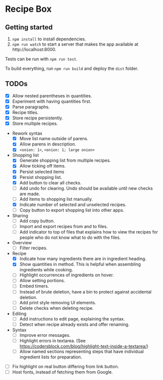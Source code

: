 # Recipe Box

## Getting started
1. `npm install` to install dependencies.
2. `npm run watch` to start a server that makes the app available at http://localhost:8000.

Tests can be run with `npm run test`.

To build everything, run `npm run build` and deploy the `dist` folder.

## TODOs
- [x] Allow nested parentheses in quantities.
- [x] Experiment with having quantities first.
- [x] Parse paragraphs.
- [x] Recipe titles.
- [x] Store recipe persistently.
- [x] Store multiple recipes.
- Rework syntax
  - [x] Move list name outside of parens.
  - [x] Allow parens in description.
  - [x] `<onion: 1>`, `<onion: 1; large onion>`
- Shopping list
  - [x] Generate shopping list from multiple recipes.
  - [x] Allow ticking off items.
  - [x] Persist selected items
  - [x] Persist shopping list.
  - [x] Add button to clear all checks.
  - [ ] Add undo for clearing. Undo should be available until new checks are made.
  - [ ] Add items to shopping list manually.
  - [x] Indicate number of selected and unselected recipes.
  - [ ] Copy button to export shopping list into other apps.
- Sharing
  - [ ] Add copy button.
  - [ ] Import and export recipes from and to files.
  - [ ] Add indicator to top of files that explains how to view the recipes for people who do not know what to do with the files.
- Overview
  - [ ] Filter recipes.
- Recipe
  - [x] Indicate how many ingredients there are in ingredient heading.
  - [x] Show quantities in method. This is helpful when assembling ingredients while cooking.
  - [ ] Highlight occurrences of ingredients on hover.
  - [ ] Allow setting portions.
  - [ ] Embed timers.
  - [ ] Instead of brute deletion, have a bin to protect against accidental deletion.
  - [ ] Add print style removing UI elements.
  - [ ] Delete checks when deleting recipe.
- Editing
  - [ ] Add instructions to edit page, explaining the syntax.
  - [ ] Detect when recipe already exists and offer renaming.
- Syntax
  - [ ] Improve error messages.
  - [ ] Highlight errors in textarea. (See https://codersblock.com/blog/highlight-text-inside-a-textarea/)
  - [ ] Allow named sections representing steps that have individual ingredient lists for preparation.
- [ ] Fix highlight on real button differing from link button.
- [ ] Host fonts, instead of fetching them from Google.